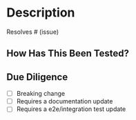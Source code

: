 # Description

<!--
Please include:
* summary of the changes and the related issue
* relevant motivation and context
-->

Resolves # (issue)

## How Has This Been Tested?

<!--
Please:
* describe the tests that you ran to verify your changes.
* provide instructions so we can reproduce.
-->

<!-- If valid for smoke test on feature add screenshots -->

## Due Diligence

* [ ] Breaking change
* [ ] Requires a documentation update
* [ ] Requires a e2e/integration test update
